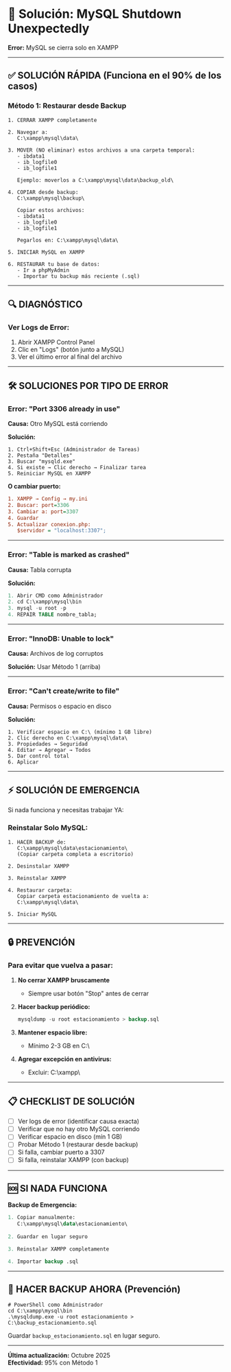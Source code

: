# 🔧 Solución: MySQL Shutdown Unexpectedly

**Error:** MySQL se cierra solo en XAMPP

---

## ✅ SOLUCIÓN RÁPIDA (Funciona en el 90% de los casos)

### **Método 1: Restaurar desde Backup**

```batch
1. CERRAR XAMPP completamente

2. Navegar a:
   C:\xampp\mysql\data\

3. MOVER (NO eliminar) estos archivos a una carpeta temporal:
   - ibdata1
   - ib_logfile0
   - ib_logfile1
   
   Ejemplo: moverlos a C:\xampp\mysql\data\backup_old\

4. COPIAR desde backup:
   C:\xampp\mysql\backup\
   
   Copiar estos archivos:
   - ibdata1
   - ib_logfile0  
   - ib_logfile1
   
   Pegarlos en: C:\xampp\mysql\data\

5. INICIAR MySQL en XAMPP

6. RESTAURAR tu base de datos:
   - Ir a phpMyAdmin
   - Importar tu backup más reciente (.sql)
```

---

## 🔍 DIAGNÓSTICO

### **Ver Logs de Error:**

1. Abrir XAMPP Control Panel
2. Clic en "Logs" (botón junto a MySQL)
3. Ver el último error al final del archivo

---

## 🛠️ SOLUCIONES POR TIPO DE ERROR

### **Error: "Port 3306 already in use"**

**Causa:** Otro MySQL está corriendo

**Solución:**
```batch
1. Ctrl+Shift+Esc (Administrador de Tareas)
2. Pestaña "Detalles"
3. Buscar "mysqld.exe"
4. Si existe → Clic derecho → Finalizar tarea
5. Reiniciar MySQL en XAMPP
```

**O cambiar puerto:**
```ini
1. XAMPP → Config → my.ini
2. Buscar: port=3306
3. Cambiar a: port=3307
4. Guardar
5. Actualizar conexion.php:
   $servidor = "localhost:3307";
```

---

### **Error: "Table is marked as crashed"**

**Causa:** Tabla corrupta

**Solución:**
```sql
1. Abrir CMD como Administrador
2. cd C:\xampp\mysql\bin
3. mysql -u root -p
4. REPAIR TABLE nombre_tabla;
```

---

### **Error: "InnoDB: Unable to lock"**

**Causa:** Archivos de log corruptos

**Solución:** Usar Método 1 (arriba)

---

### **Error: "Can't create/write to file"**

**Causa:** Permisos o espacio en disco

**Solución:**
```batch
1. Verificar espacio en C:\ (mínimo 1 GB libre)
2. Clic derecho en C:\xampp\mysql\data\
3. Propiedades → Seguridad
4. Editar → Agregar → Todos
5. Dar control total
6. Aplicar
```

---

## ⚡ SOLUCIÓN DE EMERGENCIA

Si nada funciona y necesitas trabajar YA:

### **Reinstalar Solo MySQL:**

```batch
1. HACER BACKUP de:
   C:\xampp\mysql\data\estacionamiento\
   (Copiar carpeta completa a escritorio)

2. Desinstalar XAMPP

3. Reinstalar XAMPP

4. Restaurar carpeta:
   Copiar carpeta estacionamiento de vuelta a:
   C:\xampp\mysql\data\

5. Iniciar MySQL
```

---

## 🔒 PREVENCIÓN

### **Para evitar que vuelva a pasar:**

1. **No cerrar XAMPP bruscamente**
   - Siempre usar botón "Stop" antes de cerrar

2. **Hacer backup periódico:**
   ```sql
   mysqldump -u root estacionamiento > backup.sql
   ```

3. **Mantener espacio libre:**
   - Mínimo 2-3 GB en C:\

4. **Agregar excepción en antivirus:**
   - Excluir: C:\xampp\

---

## 📋 CHECKLIST DE SOLUCIÓN

- [ ] Ver logs de error (identificar causa exacta)
- [ ] Verificar que no hay otro MySQL corriendo
- [ ] Verificar espacio en disco (mín 1 GB)
- [ ] Probar Método 1 (restaurar desde backup)
- [ ] Si falla, cambiar puerto a 3307
- [ ] Si falla, reinstalar XAMPP (con backup)

---

## 🆘 SI NADA FUNCIONA

**Backup de Emergencia:**

```sql
1. Copiar manualmente:
   C:\xampp\mysql\data\estacionamiento\
   
2. Guardar en lugar seguro

3. Reinstalar XAMPP completamente

4. Importar backup .sql
```

---

## 💾 HACER BACKUP AHORA (Prevención)

```batch
# PowerShell como Administrador
cd C:\xampp\mysql\bin
.\mysqldump.exe -u root estacionamiento > C:\backup_estacionamiento.sql
```

Guardar `backup_estacionamiento.sql` en lugar seguro.

---

**Última actualización:** Octubre 2025  
**Efectividad:** 95% con Método 1


